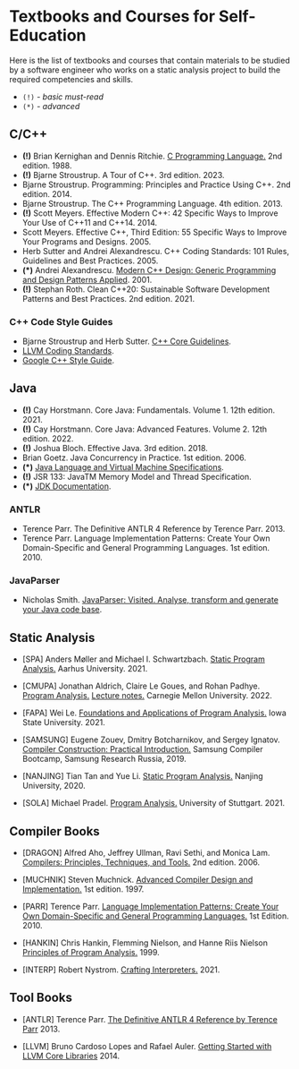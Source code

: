 # Textbooks and Courses for Self-Education

Here is the list of textbooks and courses that contain materials
to be studied by a software engineer who works on a static analysis project
to build the required competencies and skills.

* `(!)` - _basic must-read_
* `(*)` - _advanced_

## C/C++

- __(!)__ Brian Kernighan and Dennis Ritchie.
  [C Programming Language.](
  https://en.wikipedia.org/wiki/The_C_Programming_Language)
  2nd edition. 1988.
- __(!)__ Bjarne Stroustrup.
  A Tour of C++. 3rd edition. 2023.
- Bjarne Stroustrup.
  Programming: Principles and Practice Using C++.
  2nd edition. 2014.
- Bjarne Stroustrup.
  The C++ Programming Language.
  4th edition. 2013.
- __(!)__ Scott Meyers.
  Effective Modern C++: 42 Specific Ways to Improve Your Use of C++11 and C++14.
  2014.
- Scott Meyers.
  Effective C++, Third Edition: 55 Specific Ways to Improve Your Programs and Designs.
  2005.
- Herb Sutter and Andrei Alexandrescu.
  C++ Coding Standards: 101 Rules, Guidelines and Best Practices.
  2005.
- __(*)__ Andrei Alexandrescu.
  [Modern C++ Design: Generic Programming and Design Patterns Applied](
  https://en.wikipedia.org/wiki/Modern_C%2B%2B_Design). 2001.
- __(!)__ Stephan Roth.
  Clean C++20: Sustainable Software Development Patterns and Best Practices.
  2nd edition. 2021.

### C++ Code Style Guides

- Bjarne Stroustrup and Herb Sutter.
  [C++ Core Guidelines](
  https://isocpp.github.io/CppCoreGuidelines/CppCoreGuidelines).
- [LLVM Coding Standards](
  https://llvm.org/docs/CodingStandards.html).
- [Google C++ Style Guide](
  https://google.github.io/styleguide/cppguide.html).

## Java

- __(!)__ Cay Horstmann.
  Core Java: Fundamentals. Volume 1. 12th edition. 2021.
- __(!)__ Cay Horstmann.
  Core Java: Advanced Features. Volume 2. 12th edition. 2022.
- __(!)__ Joshua Bloch. Effective Java. 3rd edition. 2018.
- Brian Goetz. Java Concurrency in Practice. 1st edition. 2006.
- __(*)__ [Java Language and Virtual Machine Specifications](
  https://docs.oracle.com/javase/specs/index.html).
- __(!)__ JSR 133: JavaTM Memory Model and Thread Specification. 
- __(*)__ [JDK Documentation](
  https://docs.oracle.com/en/java/javase/17/books.html).

### ANTLR

- Terence Parr.
  The Definitive ANTLR 4 Reference by Terence Parr.
  2013.
- Terence Parr.
  Language Implementation Patterns:
  Create Your Own Domain-Specific and General Programming Languages.
  1st edition. 2010.

### JavaParser

- Nicholas Smith.
  [JavaParser: Visited. Analyse, transform and generate your Java code base](
  https://leanpub.com/javaparservisited).

## Static Analysis

- [SPA] Anders Møller and Michael I. Schwartzbach.
  [Static Program Analysis.](
  https://cs.au.dk/~amoeller/spa/)
  Aarhus University. 2021.

- [CMUPA] Jonathan Aldrich, Claire Le Goues, and Rohan Padhye.
  [Program Analysis.](
  https://cmu-program-analysis.github.io/2022/index.html)
  [Lecture notes.](
  https://github.com/CMU-program-analysis/CMU-program-analysis.github.io/blob/master/2022/resources/program-analysis.pdf)
  Carnegie Mellon University. 2022.

- [FAPA] Wei Le.
  [Foundations and Applications of Program Analysis.](
  https://github.com/wei-le/programanalysiscourse)
  Iowa State University. 2021.

- [SAMSUNG] Eugene Zouev, Dmitry Botcharnikov, and Sergey Ignatov.
  [Compiler Construction: Practical Introduction.](
  https://github.com/andrewt0301/CrashCourse/tree/master/Samsung%20Compiler%20BootCamp/Slides)
  Samsung Compiler Bootcamp, Samsung Research Russia, 2019.

- [NANJING] Tian Tan and Yue Li.
  [Static Program Analysis.](https://tai-e.pascal-lab.net/lectures.html) 
  Nanjing University, 2020.

- [SOLA] Michael Pradel.
  [Program Analysis.](https://software-lab.org/teaching/winter2021/pa/)
  University of Stuttgart. 2021.

## Compiler Books

- [DRAGON] Alfred Aho, Jeffrey Ullman, Ravi Sethi, and Monica Lam.
  [Compilers: Principles, Techniques, and Tools.](
  https://www.amazon.com/Compilers-Principles-Techniques-Tools-2nd/dp/0321486811)
  2nd edition. 2006.

- [MUCHNIK] Steven Muchnick.
  [Advanced Compiler Design and Implementation.](
  https://www.amazon.com/Advanced-Compiler-Design-Implementation-Muchnick/dp/1558603204)
  1st edition. 1997.

- [PARR] Terence Parr.
  [Language Implementation Patterns: Create Your Own Domain-Specific and General Programming Languages.](
  https://www.amazon.com/Language-Implementation-Patterns-Domain-Specific-Programming/dp/193435645X)
  1st Edition. 2010.

- [HANKIN] Chris Hankin, Flemming Nielson, and Hanne Riis Nielson
  [Principles of Program Analysis.](
  https://www.amazon.com/Principles-Program-Analysis-Flemming-Nielson/dp/3540654100) 1999.

- [INTERP] Robert Nystrom.
  [Crafting Interpreters.](
  https://www.amazon.com/Crafting-Interpreters-Robert-Nystrom/dp/0990582930) 2021. 

## Tool Books

- [ANTLR] Terence Parr.
  [The Definitive ANTLR 4 Reference by Terence Parr](
  https://pragprog.com/titles/tpantlr2/the-definitive-antlr-4-reference/) 2013.

- [LLVM] Bruno Cardoso Lopes and Rafael Auler.
  [Getting Started with LLVM Core Libraries](
  https://www.amazon.com/Getting-Started-LLVM-Core-Libraries/dp/1782166920) 2014.
